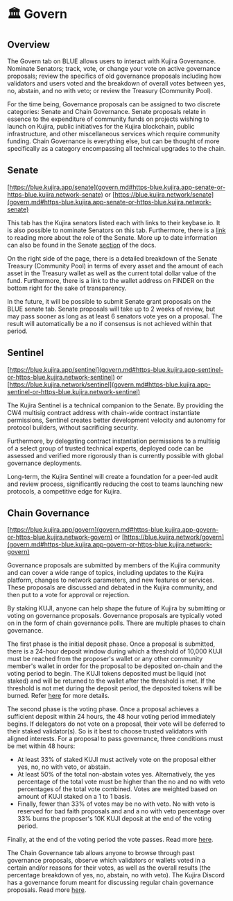 # 🏛 Govern

## Overview

The Govern tab on BLUE allows users to interact with Kujira Governance. Nominate Senators; track, vote, or change your vote on active governance proposals; review the specifics of old governance proposals including how validators and users voted and the breakdown of overall votes between yes, no, abstain, and no with veto; or review the Treasury (Community Pool).

For the time being, Governance proposals can be assigned to two discrete categories: Senate and Chain Governance. Senate proposals relate in essence to the expenditure of community funds on projects wishing to launch on Kujira, public initiatives for the Kujira blockchain, public infrastructure, and other miscellaneous services which require community funding. Chain Governance is everything else, but can be thought of more specifically as a category encompassing all technical upgrades to the chain.  &#x20;

## Senate

[https://blue.kujira.app/senate](govern.md#https-blue.kujira.app-senate-or-https-blue.kujira.network-senate) or [https://blue.kujira.network/senate](govern.md#https-blue.kujira.app-senate-or-https-blue.kujira.network-senate)

This tab has the Kujira senators listed each with links to their keybase.io. It is also possible to nominate Senators on this tab. Furthermore, there is a [link](https://medium.com/team-kujira/kujira-governance-grows-up-ca8b7c87753b) to reading more about the role of the Senate. More up to date information can also be found in the Senate [section](../senate.md) of the docs.

On the right side of the page, there is a detailed breakdown of the Senate Treasury (Community Pool) in terms of every asset and the amount of each asset in the Treasury wallet as well as the current total dollar value of the fund. Furthermore, there is a link to the wallet address on FINDER on the bottom right for the sake of transparency.&#x20;

In the future, it will be possible to submit Senate grant proposals on the BLUE senate tab. Senate proposals will take up to 2 weeks of review, but may pass sooner as long as at least 6 senators vote yes on a proposal. The result will automatically be a no if consensus is not achieved within that period.

## Sentinel

[https://blue.kujira.app/sentinel](govern.md#https-blue.kujira.app-sentinel-or-https-blue.kujira.network-sentinel) or [https://blue.kujira.network/sentinel](govern.md#https-blue.kujira.app-sentinel-or-https-blue.kujira.network-sentinel)

The Kujira Sentinel is a technical companion to the Senate. By providing the CW4 multisig contract address with chain-wide contract instantiate permissions, Sentinel creates better development velocity and autonomy for protocol builders, without sacrificing security.&#x20;

Furthermore, by delegating contract instantiation permissions to a multisig of a select group of trusted technical experts, deployed code can be assessed and verified more rigorously than is currently possible with global governance deployments.

Long-term, the Kujira Sentinel will create a foundation for a peer-led audit and review process, significantly reducing the cost to teams launching new protocols, a competitive edge for Kujira.

## Chain Governance

[https://blue.kujira.app/govern](govern.md#https-blue.kujira.app-govern-or-https-blue.kujira.network-govern) or [https://blue.kujira.network/govern](govern.md#https-blue.kujira.app-govern-or-https-blue.kujira.network-govern)

Governance proposals are submitted by members of the Kujira community and can cover a wide range of topics, including updates to the Kujira platform, changes to network parameters, and new features or services. These proposals are discussed and debated in the Kujira community, and then put to a vote for approval or rejection.

By staking KUJI, anyone can help shape the future of Kujira by submitting or voting on governance proposals. Governance proposals are typically voted on in the form of chain governance polls. There are multiple phases to chain governance.&#x20;

The first phase is the initial deposit phase. Once a proposal is submitted, there is a 24-hour deposit window during which a threshold of 10,000 KUJI must be reached from the proposer's wallet or any other community member's wallet in order for the proposal to be deposited on-chain and the voting period to begin. The KUJI tokens deposited must be liquid (not staked) and will be returned to the wallet after the threshold is met. If the threshold is not met during the deposit period, the deposited tokens will be burned. Refer [here](https://docs.kujira.app/governance/submit-a-proposal) for more details.

The second phase is the voting phase. Once a proposal achieves a sufficient deposit within 24 hours, the 48 hour voting period immediately begins. If delegators do not vote on a proposal, their vote will be deferred to their staked validator(s). So is it best to choose trusted validators with aligned interests. For a proposal to pass governance, three conditions must be met within 48 hours:

* At least 33% of staked KUJI must actively vote on the proposal either yes, no, no with veto, or abstain.
* At least 50% of the total non-abstain votes yes. Alternatively, the yes percentage of the total vote must be higher than the no and no with veto percentages of the total vote combined. Votes are weighted based on amount of KUJI staked on a 1 to 1 basis.
* Finally, fewer than 33% of votes may be no with veto. No with veto is reserved for bad faith proposals and and a no with veto percentage over 33% burns the proposer's 10K KUJI deposit at the end of the voting period.&#x20;

Finally, at the end of the voting period the vote passes. Read more [here](https://docs.kujira.app/governance/vote-on-proposals).&#x20;

The Chain Governance tab allows anyone to browse through past governance proposals, observe which validators or wallets voted in a certain and/or reasons for their votes, as well as the overall results (the percentage breakdown of yes, no, abstain, no with veto). The Kujira Discord has a governance forum meant for discussing regular chain governance proposals. Read more [here](../../governance/discord-governance-forum.md).&#x20;



